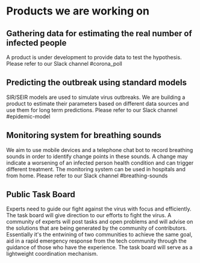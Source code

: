 # Products we are working on

## Gathering data for estimating the real number of infected people
A product is under development to provide data to test the hypothesis. Please refer to our Slack channel #corona_poll

## Predicting the outbreak using standard models
SIR/SEIR models are used to simulate virus outbreaks. We are building a product to estimate their parameters based on different data sources and use them for long term predictions. Please refer to our Slack channel #epidemic-model

## Monitoring system for breathing sounds
We aim to use mobile devices and a telephone chat bot to record breathing sounds in order to identify change points in these sounds. A change may indicate a worsening of an infected person health condition and can trigger different treatment. The monitoring system can be used in hospitals and from home. Please refer to our Slack channel #breathing-sounds

## Public Task Board
Experts need to guide our fight against the virus with focus and efficiently. The task board will give direction to our efforts to fight the virus. A community of experts will post tasks and open problems and will advise on the solutions that are being generated by the community of contributors.
Essentially it's the entwining of two communities to achieve the same goal, aid in a rapid emergency response from the tech community through the guidance of those who have the experience. The task board will serve as a lightweight coordination mechanism.
